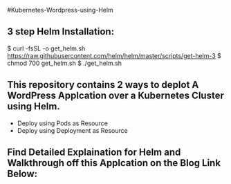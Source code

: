 #Kubernetes-Wordpress-using-Helm

## 3 step Helm Installation:
$ curl -fsSL -o get_helm.sh https://raw.githubusercontent.com/helm/helm/master/scripts/get-helm-3
$ chmod 700 get_helm.sh
$ ./get_helm.sh

## This repository contains 2 ways to deplot A WordPress Applcation over a Kubernetes Cluster using Helm.

* Deploy using Pods as Resource
* Deploy using Deployment as Resource

## Find Detailed Explaination for Helm and Walkthrough off this Applcation on the Blog Link Below:
